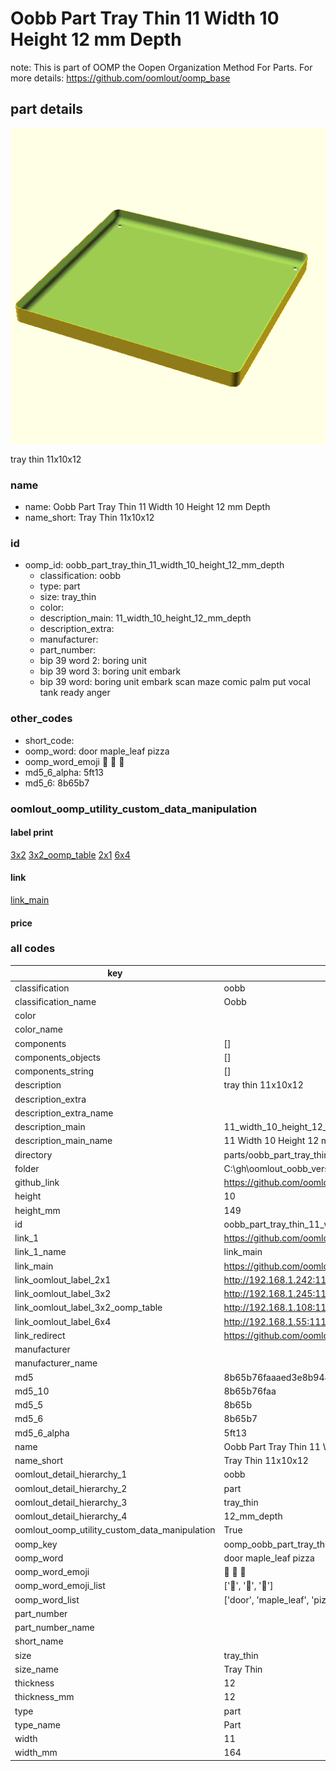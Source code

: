 # Oobb Part Tray Thin 11 Width 10 Height 12 mm Depth  

note: This is part of OOMP the Oopen Organization Method For Parts. For more details: https://github.com/oomlout/oomp_base

##  part details
  

[![](3dpr.png)](3dpr.png)

tray thin 11x10x12



### name
* name: Oobb Part Tray Thin 11 Width 10 Height 12 mm Depth
* name_short: Tray Thin 11x10x12 
### id
* oomp_id: oobb_part_tray_thin_11_width_10_height_12_mm_depth
  * classification: oobb
  * type: part
  * size: tray_thin
  * color: 
  * description_main: 11_width_10_height_12_mm_depth
  * description_extra: 
  * manufacturer: 
  * part_number: 
  * bip 39 word 2: boring unit
  * bip 39 word 3: boring unit embark
  * bip 39 word: boring unit embark scan maze comic palm put vocal tank ready anger

### other_codes
* short_code: 
* oomp_word: door maple_leaf pizza
* oomp_word_emoji :door: :maple_leaf: :pizza:
* md5_6_alpha: 5ft13
* md5_6: 8b65b7






### oomlout_oomp_utility_custom_data_manipulation
#### label print
[3x2](http://192.168.1.245:1112/?label=oomp%205ft13)
[3x2_oomp_table](http://192.168.1.108:1112/?label=oomp%205ft13)
[2x1](http://192.168.1.242:1112/?label=oomp%205ft13)
[6x4](http://192.168.1.55:1112/?label=oomp%205ft13)    

#### link

[link_main](https://github.com/oomlout/oomlout_oobb_version_4_generated_parts/tree/main/navigation_oomp/oobb/part/tray_thin/11_width_10_height_12_mm_depth/part)                              

#### price







### all codes 
| key | value |  
| --- | --- |  
| classification | oobb |  
| classification_name | Oobb |  
| color |  |  
| color_name |  |  
| components | [] |  
| components_objects | [] |  
| components_string | [] |  
| description | tray thin 11x10x12 |  
| description_extra |  |  
| description_extra_name |  |  
| description_main | 11_width_10_height_12_mm_depth |  
| description_main_name | 11 Width 10 Height 12 mm Depth |  
| directory | parts/oobb_part_tray_thin_11_width_10_height_12_mm_depth |  
| folder | C:\gh\oomlout_oobb_version_4_generated_parts\parts\oobb_part_tray_thin_11_width_10_height_12_mm_depth |  
| github_link | https://github.com/oomlout/oomlout_oomp_part_src/tree/main/parts/oobb_part_tray_thin_11_width_10_height_12_mm_depth |  
| height | 10 |  
| height_mm | 149 |  
| id | oobb_part_tray_thin_11_width_10_height_12_mm_depth |  
| link_1 | https://github.com/oomlout/oomlout_oobb_version_4_generated_parts/tree/main/navigation_oomp/oobb/part/tray_thin/11_width_10_height_12_mm_depth/part |  
| link_1_name | link_main |  
| link_main | https://github.com/oomlout/oomlout_oobb_version_4_generated_parts/tree/main/navigation_oomp/oobb/part/tray_thin/11_width_10_height_12_mm_depth/part |  
| link_oomlout_label_2x1 | http://192.168.1.242:1112/?label=oomp%205ft13 |  
| link_oomlout_label_3x2 | http://192.168.1.245:1112/?label=oomp%205ft13 |  
| link_oomlout_label_3x2_oomp_table | http://192.168.1.108:1112/?label=oomp%205ft13 |  
| link_oomlout_label_6x4 | http://192.168.1.55:1112/?label=oomp%205ft13 |  
| link_redirect | https://github.com/oomlout/oomlout_oobb_version_4_generated_parts/tree/main/parts/oobb_tray_thin_11_10_12 |  
| manufacturer |  |  
| manufacturer_name |  |  
| md5 | 8b65b76faaaed3e8b944cc0290bb68cf |  
| md5_10 | 8b65b76faa |  
| md5_5 | 8b65b |  
| md5_6 | 8b65b7 |  
| md5_6_alpha | 5ft13 |  
| name | Oobb Part Tray Thin 11 Width 10 Height 12 mm Depth |  
| name_short | Tray Thin 11x10x12  |  
| oomlout_detail_hierarchy_1 | oobb |  
| oomlout_detail_hierarchy_2 | part |  
| oomlout_detail_hierarchy_3 | tray_thin |  
| oomlout_detail_hierarchy_4 | 12_mm_depth |  
| oomlout_oomp_utility_custom_data_manipulation | True |  
| oomp_key | oomp_oobb_part_tray_thin_11_width_10_height_12_mm_depth |  
| oomp_word | door maple_leaf pizza |  
| oomp_word_emoji | :door: :maple_leaf: :pizza: |  
| oomp_word_emoji_list | [':door:', ':maple_leaf:', ':pizza:'] |  
| oomp_word_list | ['door', 'maple_leaf', 'pizza'] |  
| part_number |  |  
| part_number_name |  |  
| short_name |  |  
| size | tray_thin |  
| size_name | Tray Thin |  
| thickness | 12 |  
| thickness_mm | 12 |  
| type | part |  
| type_name | Part |  
| width | 11 |  
| width_mm | 164 |  
